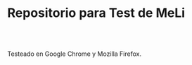 <h1>Repositorio para Test de MeLi</h1>
<br/><br/>
<p>Testeado en Google Chrome y Mozilla Firefox.</p>


